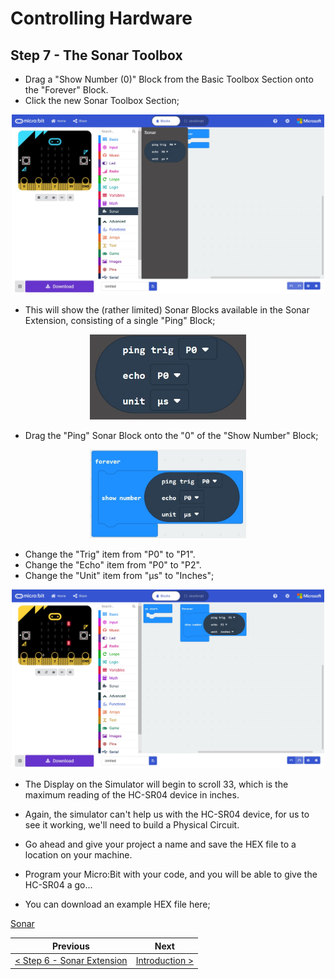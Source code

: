 # Controlling Hardware #

## Step 7 - The Sonar Toolbox ##

- Drag a "Show Number (0)" Block from the Basic Toolbox Section onto the "Forever" Block.
- Click the new Sonar Toolbox Section;

<p align="center">
    <img src="images/7-sonar-toolbox.jpg" width="500px" >
</p>

- This will show the (rather limited) Sonar Blocks available in the Sonar Extension, consisting of a single "Ping" Block;

<p align="center">
    <img src="images/7-sonar-ping-block.jpg" width="250px" >
</p>

- Drag the "Ping" Sonar Block onto the "0" of the "Show Number" Block;

<p align="center">
    <img src="images/7-sonar-ping-block-placed.jpg" width="250px" >
</p>

- Change the "Trig" item from "P0" to "P1".
- Change the "Echo" item from "P0" to "P2".
- Change the "Unit" item from "μs" to "Inches"; 

<p align="center">
    <img src="images/7-sonar-program.jpg" width="500px" >
</p>

- The Display on the Simulator will begin to scroll 33, which is the maximum reading of the HC-SR04 device in inches.
- Again, the simulator can't help us with the HC-SR04 device, for us to see it working, we'll need to build a Physical Circuit.
- Go ahead and give your project a name and save the HEX file to a location on your machine.
- Program your Micro:Bit with your code, and you will be able to give the HC-SR04 a go...

- You can download an example HEX file here;

<a href="hex/microbit-Radar.hex">Sonar</a>

| Previous | Next |
| -------- | ---- |
| [< Step 6 - Sonar Extension](6-sonar-extension.md) | [Introduction >](/README.md) |